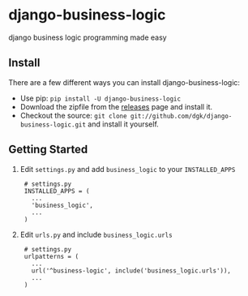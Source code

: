 # django-business-logic

django business logic programming made easy

## Install
There are a few different ways you can install django-business-logic:

* Use pip: `pip install -U django-business-logic`
* Download the zipfile from the [releases](https://github.com/dgk/django-business-logic/releases) page and install it. 
* Checkout the source: `git clone git://github.com/dgk/django-business-logic.git` and install it yourself.

## Getting Started

1. Edit `settings.py` and add  `business_logic` to your `INSTALLED_APPS` 
    
        # settings.py
        INSTALLED_APPS = (
          ...
          'business_logic',
          ...
        )

1. Edit `urls.py` and include `business_logic.urls`
 
        # settings.py
        urlpatterns = (
          ...
          url('^business-logic', include('business_logic.urls')),
          ...
        )
 
